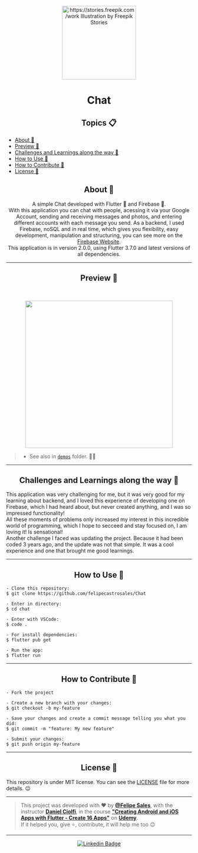  <p align="center">
      <img src="https://user-images.githubusercontent.com/59374587/94870148-34b87a80-041d-11eb-85d2-e1e6aac7af28.png" width="200px" alt="https://stories.freepik.com/work Illustration by Freepik Stories"/>
</p>

<h1 align="center">Chat</h1>


<h2 align="center">Topics 📋</h2>

<p>
   
- [About 📖](#about-)
- [Preview 📱](#preview-)
- [Challenges and Learnings along the way 🤯](#challenges-and-learnings-along-the-way-)
- [How to Use 🤔](#how-to-use-)
- [How to Contribute 💪](#how-to-contribute-)
- [License 📝](#license-)

<p>

<h2 align="center">About 📖</h2>
   
<p align="center">   
   A simple Chat developed with Flutter 💙 and Firebase 💛.<br>
   With this application you can chat with people, acessing it via your Google Account, sending and receiving messages and photos, and entering different accounts with each message you send.
   As a backend, I used Firebase, noSQL and in real time, which gives you flexibility, easy development, manipulation and structuring, you can see more on the <a href="https://firebase.google.com/">Firebase Website</a>.<br>
   This application is in version 2.0.0, using Flutter 3.7.0 and latest versions of all dependencies.
</p>

---

<h2 align="center">Preview 📱</h2><br>

   <p align="center">
      <img src="demos/chat_demo2.mp4" width="400px">
   </p>
   
   > * See also in [`demos`](https://github.com/felipecastrosales/Chat/tree/master/demos) folder. 🧐📂

---

<h2 align="center">Challenges and Learnings along the way 🤯</h2>

   <p>
    This application was very challenging for me, but it was very good for my learning about backend, and I loved this experience of developing one on Firebase, which I had heard about, but never created anything, and I was so impressed functionality!<br>
    All these moments of problems only increased my interest in this incredible world of programming, which I hope to secceed and stay focused on, I am loving it! Is sensational!<br>
    Another challenge I faced was updating the project. Because it had been coded 3 years ago, and the update was not that simple. It was a cool experience and one that brought me good learnings.
   </p>

---

<h2 align="center">How to Use 🤔</h2>

   ```   
   - Clone this repository:
   $ git clone https://github.com/felipecastrosales/Chat 

   - Enter in directory:
   $ cd chat

   - Enter with VSCode:
   $ code .

   - For install dependencies:
   $ flutter pub get

   - Run the app: 
   $ flutter run
   ```

---

<h2 align="center">How to Contribute 💪</h2>

   ```
   - Fork the project 

   - Create a new branch with your changes:
   $ git checkout -b my-feature

   - Save your changes and create a commit message telling you what you did:
   $ git commit -m "feature: My new feature"

   - Submit your changes:
   $ git push origin my-feature
   ```

---

<h2 align="center">License 📝</h2>

   This repository is under MIT license. You can see the [LICENSE](https://github.com/felipecastrosales/Chat/blob/master/LICENSE) file for more details. 😉

   ---

   >This project was developed with ❤️ by **[@Felipe Sales](https://www.linkedin.com/in/felipecastrosales/)**, with the instructor **[Daniel Ciolfi](https://linkedin.com/in/danielciolfi)**, in the course  **["Creating Android and iOS Apps with Flutter - Create 16 Apps"](https://www.udemy.com/course/curso-completo-flutter-app-android-ios)** on **[Udemy](https://www.udemy.com/)**.<br>
   If it helped you, give ⭐, contribute, it will help me too 😉

---

   <div align="center">

   [![Linkedin Badge](https://img.shields.io/badge/-Felipe%20Sales-292929?style=flat-square&logo=Linkedin&logoColor=white&link=https://www.linkedin.com/in/felipecastrosales/)](https://www.linkedin.com/in/felipecastrosales/)

   </div>
